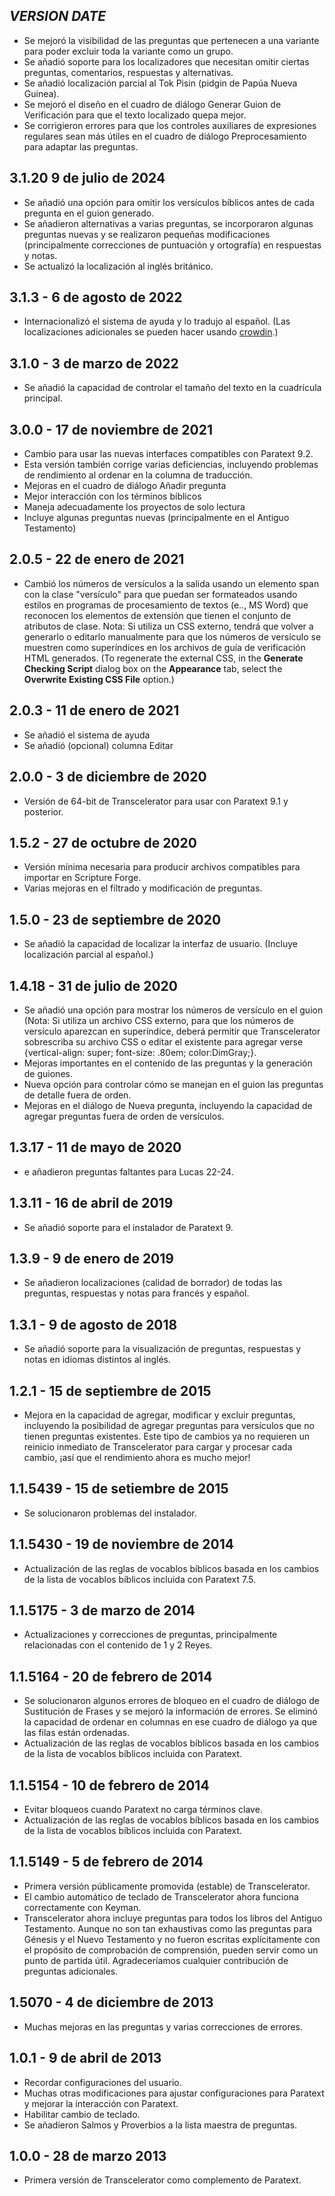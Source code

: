 ## _VERSION_ _DATE_

- Se mejoró la visibilidad de las preguntas que pertenecen a una variante para poder excluir toda la variante como un grupo.
- Se añadió soporte para los localizadores que necesitan omitir ciertas preguntas, comentarios, respuestas y alternativas.
- Se añadió localización parcial al Tok Pisin (pidgin de Papúa Nueva Guinea).
- Se mejoró el diseño en el cuadro de diálogo Generar Guion de Verificación para que el texto localizado quepa mejor.
- Se corrigieron errores para que los controles auxiliares de expresiones regulares sean más útiles en el cuadro de diálogo Preprocesamiento para adaptar las preguntas.

## 3.1.20 9 de julio de 2024

- Se añadió una opción para omitir los versículos bíblicos antes de cada pregunta en el guion generado.
- Se añadieron alternativas a varias preguntas, se incorporaron algunas preguntas nuevas y se realizaron pequeñas modificaciones (principalmente correcciones de puntuación y ortografía) en respuestas y notas.
- Se actualizó la localización al inglés británico.

## 3.1.3 - 6 de agosto de 2022

- Internacionalizó el sistema de ayuda y lo tradujo al español. (Las localizaciones adicionales se pueden hacer usando [crowdin](https://crowdin.com/project/transcelerator).)

## 3.1.0 - 3 de marzo de 2022

- Se añadió la capacidad de controlar el tamaño del texto en la cuadrícula principal.

## 3.0.0 - 17 de noviembre de 2021

- Cambio para usar las nuevas interfaces compatibles con Paratext 9.2.
- Esta versión también corrige varias deficiencias, incluyendo problemas de rendimiento al ordenar en la columna de traducción.
- Mejoras en el cuadro de diálogo Añadir pregunta
- Mejor interacción con los términos bíblicos
- Maneja adecuadamente los proyectos de solo lectura
- Incluye algunas preguntas nuevas (principalmente en el Antiguo Testamento)

## 2.0.5 - 22 de enero de 2021

- Cambió los números de versículos a la salida usando un elemento span con la clase "versículo" para que puedan ser formateados usando estilos en programas de procesamiento de textos (e.., MS Word) que reconocen los elementos de extensión que tienen el conjunto de atributos de clase. Nota: Si utiliza un CSS externo, tendrá que volver a generarlo o editarlo manualmente para que los números de versículo se muestren como superíndices en los archivos de guía de verificación HTML generados. (To regenerate the external CSS, in the **Generate Checking Script** dialog box on the **Appearance** tab, select the **Overwrite Existing CSS File** option.)

## 2.0.3 - 11 de enero de 2021

- Se añadió el sistema de ayuda
- Se añadió (opcional) columna Editar

## 2.0.0 - 3 de diciembre de 2020

- Versión de 64-bit de Transcelerator para usar con Paratext 9.1 y posterior.

## 1.5.2 - 27 de octubre de 2020

- Versión mínima necesaria para producir archivos compatibles para importar en Scripture Forge.
- Varias mejoras en el filtrado y modificación de preguntas.

## 1.5.0 - 23 de septiembre de 2020

- Se añadió la capacidad de localizar la interfaz de usuario. (Incluye localización parcial al español.)

## 1.4.18 - 31 de julio de 2020

- Se añadió una opción para mostrar los números de versículo en el guion (Nota: Si utiliza un archivo CSS externo, para que los números de versículo aparezcan en superíndice, deberá permitir que Transcelerator sobrescriba su archivo CSS o editar el existente para agregar verse {vertical-align: super; font-size: .80em; color:DimGray;}.
- Mejoras importantes en el contenido de las preguntas y la generación de guiones.
- Nueva opción para controlar cómo se manejan en el guion las preguntas de detalle fuera de orden.
- Mejoras en el diálogo de Nueva pregunta, incluyendo la capacidad de agregar preguntas fuera de orden de versículos.

## 1.3.17 - 11 de mayo de 2020

- e añadieron preguntas faltantes para Lucas 22-24.

## 1.3.11 - 16 de abril de 2019

- Se añadió soporte para el instalador de Paratext 9.

## 1.3.9 - 9 de enero de 2019

- Se añadieron localizaciones (calidad de borrador) de todas las preguntas, respuestas y notas para francés y español.

## 1.3.1 - 9 de agosto de 2018

- Se añadió soporte para la visualización de preguntas, respuestas y notas en idiomas distintos al inglés.

## 1.2.1 - 15 de septiembre de 2015

- Mejora en la capacidad de agregar, modificar y excluir preguntas, incluyendo la posibilidad de agregar preguntas para versículos que no tienen preguntas existentes. Este tipo de cambios ya no requieren un reinicio inmediato de Transcelerator para cargar y procesar cada cambio, ¡así que el rendimiento ahora es mucho mejor!

## 1.1.5439 - 15 de setiembre de 2015

- Se solucionaron problemas del instalador.

## 1.1.5430 - 19 de noviembre de 2014

- Actualización de las reglas de vocablos bíblicos basada en los cambios de la lista de vocablos bíblicos incluida con Paratext 7.5.

## 1.1.5175 - 3 de marzo de 2014

- Actualizaciones y correcciones de preguntas, principalmente relacionadas con el contenido de 1 y 2 Reyes.

## 1.1.5164 - 20 de febrero de 2014

- Se solucionaron algunos errores de bloqueo en el cuadro de diálogo de Sustitución de Frases y se mejoró la información de errores. Se eliminó la capacidad de ordenar en columnas en ese cuadro de diálogo ya que las filas están ordenadas.
- Actualización de las reglas de vocablos bíblicos basada en los cambios de la lista de vocablos bíblicos incluida con Paratext.

## 1.1.5154 - 10 de febrero de 2014

- Evitar bloqueos cuando Paratext no carga términos clave.
- Actualización de las reglas de vocablos bíblicos basada en los cambios de la lista de vocablos bíblicos incluida con Paratext.

## 1.1.5149 - 5 de febrero de 2014

- Primera versión públicamente promovida (estable) de Transcelerator.
- El cambio automático de teclado de Transcelerator ahora funciona correctamente con Keyman.
- Transcelerator ahora incluye preguntas para todos los libros del Antiguo Testamento. Aunque no son tan exhaustivas como las preguntas para Génesis y el Nuevo Testamento y no fueron escritas explícitamente con el propósito de comprobación de comprensión, pueden servir como un punto de partida útil. Agradeceríamos cualquier contribución de preguntas adicionales.

## 1.5070 - 4 de diciembre de 2013

- Muchas mejoras en las preguntas y varias correcciones de errores.

## 1.0.1 - 9 de abril de 2013

- Recordar configuraciones del usuario.
- Muchas otras modificaciones para ajustar configuraciones para Paratext y mejorar la interacción con Paratext.
- Habilitar cambio de teclado.
- Se añadieron Salmos y Proverbios a la lista maestra de preguntas.

## 1.0.0 - 28 de marzo 2013

- Primera versión de Transcelerator como complemento de Paratext.
